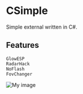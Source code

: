 # CSimple

Simple external written in C#.

## Features

```
GlowESP
RadarHack
NoFlash
FovChanger
```

![My image](https://i.imgur.com/yc2Ly9P.png)
